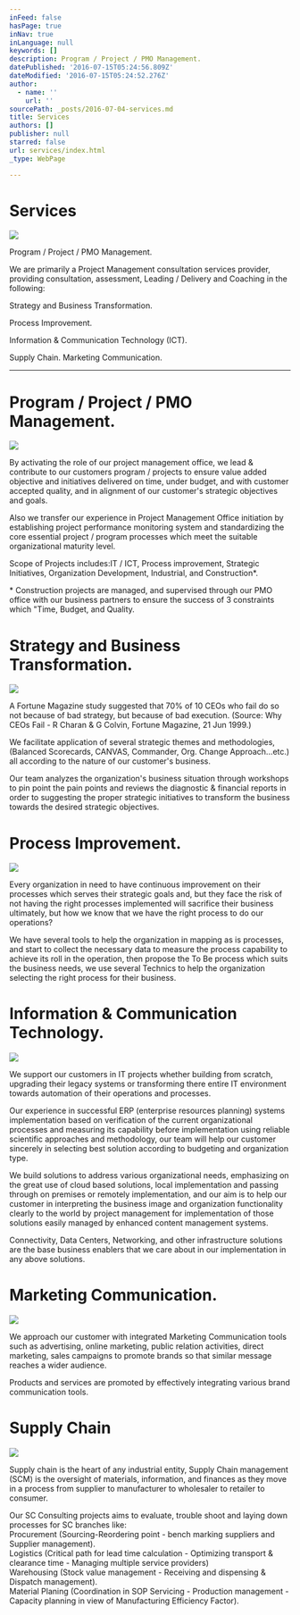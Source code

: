 ```yaml
---
inFeed: false
hasPage: true
inNav: true
inLanguage: null
keywords: []
description: Program / Project / PMO Management.
datePublished: '2016-07-15T05:24:56.809Z'
dateModified: '2016-07-15T05:24:52.276Z'
author:
  - name: ''
    url: ''
sourcePath: _posts/2016-07-04-services.md
title: Services
authors: []
publisher: null
starred: false
url: services/index.html
_type: WebPage

---
```

# Services
![](https://the-grid-user-content.s3-us-west-2.amazonaws.com/75e8031c-846c-4c9a-8f9a-ff26424646fa.jpg)

Program / Project / PMO Management.

We are primarily a Project Management consultation services provider, providing consultation, assessment, Leading / Delivery and Coaching in the following:

Strategy and Business Transformation.

Process Improvement.

Information & Communication Technology (ICT).

Supply Chain. Marketing Communication.

---------------------------------------------

# Program / Project / PMO Management.
![](https://s3-us-west-2.amazonaws.com/the-grid-img/p/2a1a7ba94b9fcbc63a00db36bb0ce4d0f31bb264.jpg)

By activating the role of our project management office, we lead & contribute to our customers program / projects to ensure value added objective and initiatives delivered on time, under budget, and with customer accepted quality, and in alignment of our customer's strategic objectives and goals.

Also we transfer our experience in Project Management Office initiation by establishing project performance monitoring system and standardizing the core essential project / program processes which meet the suitable organizational maturity level.

Scope of Projects includes:IT / ICT, Process improvement, Strategic Initiatives, Organization Development, Industrial, and Construction\*.

\* Construction projects are managed, and supervised through our PMO office with our business partners to ensure the success of 3 constraints which "Time, Budget, and Quality.

# Strategy and Business Transformation.
![](https://the-grid-user-content.s3-us-west-2.amazonaws.com/69a3da8e-7653-42c8-b730-60c1158290c8.jpg)

A Fortune Magazine study suggested that 70% of 10 CEOs who fail do so not because of bad strategy, but because of bad execution. (Source: Why CEOs Fail - R Charan & G Colvin, Fortune Magazine, 21 Jun 1999.)

We facilitate application of several strategic themes and methodologies, (Balanced Scorecards, CANVAS, Commander, Org. Change Approach...etc.) all according to the nature of our customer's business.

Our team analyzes the organization's business situation through workshops to pin point the pain points and reviews the diagnostic & financial reports in order to suggesting the proper strategic initiatives to transform the business towards the desired strategic objectives.

# Process Improvement.
![](https://the-grid-user-content.s3-us-west-2.amazonaws.com/148f5101-da42-4d33-bf08-d32ff2461e0d.jpg)

Every organization in need to have continuous improvement on their processes which serves their strategic goals and, but they face the risk of not having the right processes implemented will sacrifice their business ultimately, but how we know that we have the right process to do our operations?

We have several tools to help the organization in mapping as is processes, and start to collect the necessary data to measure the process capability to achieve its roll in the operation, then propose the To Be process which suits the business needs, we use several Technics to help the organization selecting the right process for their business.

# Information & Communication Technology.
![](https://the-grid-user-content.s3-us-west-2.amazonaws.com/be776b61-4fb4-4c97-a1f0-42eaf404b5f3.jpg)

We support our customers in IT projects whether building from scratch, upgrading their legacy systems or transforming there entire IT environment towards automation of their operations and processes.

Our experience in successful ERP (enterprise resources planning) systems implementation based on verification of the current organizational processes and measuring its capability before implementation using reliable scientific approaches and methodology, our team will help our customer sincerely in selecting best solution according to budgeting and organization type.

We build solutions to address various organizational needs, emphasizing on the great use of cloud based solutions, local implementation and passing through on premises or remotely implementation, and our aim is to help our customer in interpreting the business image and organization functionality clearly to the world by project management for implementation of those solutions easily managed by enhanced content management systems.

Connectivity, Data Centers, Networking, and other infrastructure solutions are the base business enablers that we care about in our implementation in any above solutions.

# Marketing Communication.
![](https://the-grid-user-content.s3-us-west-2.amazonaws.com/2dca30ed-0f1a-4fb6-9d74-bc4376a16ab5.jpg)

We approach our customer with integrated Marketing Communication tools such as advertising, online marketing, public relation activities, direct marketing, sales campaigns to promote brands so that similar message reaches a wider audience.

Products and services are promoted by effectively integrating various brand communication tools.

# Supply Chain
![](https://the-grid-user-content.s3-us-west-2.amazonaws.com/f3036102-a0c3-46cf-8172-9917c3c225b4.jpg)

Supply chain is the heart of any industrial entity, Supply Chain management (SCM) is the oversight of materials, information, and finances as they move in a process from supplier to manufacturer to wholesaler to retailer to consumer.

Our SC Consulting projects aims to evaluate, trouble shoot and laying down processes for SC branches like:  
Procurement (Sourcing-Reordering point - bench marking suppliers and Supplier management).  
Logistics (Critical path for lead time calculation - Optimizing transport & clearance time - Managing multiple service providers)  
Warehousing (Stock value management - Receiving and dispensing & Dispatch management).  
Material Planing (Coordination in SOP Servicing - Production management - Capacity planning in view of Manufacturing Efficiency Factor).